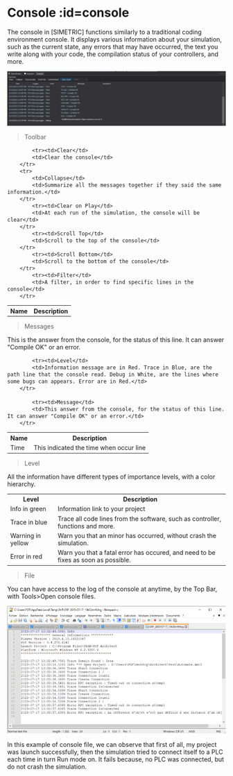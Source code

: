 # Console :id=console

The console in <fs>[SIMETRIC]<fs> functions similarly to a traditional coding environment console. It displays various information about your simulation, such as the current state, any errors that may have occurred, the text you write along with your code, the compilation status of your controllers, and more.

![Middle](Images/console.png ':size=2000')

>Toolbar

<table>
        <tbody><tr>
            <th>Name</th>
            <th>Description</th>
        </tr>
        
            <tr><td>Clear</td>
            <td>Clear the console</td>
        </tr>
        <tr>
            <td>Collapse</td>
            <td>Summarize all the messages together if they said the same information.</td>
        </tr>
            <tr><td>Clear on Play</td>
            <td>At each run of the simulation, the console will be clear</td>
        </tr>
            <tr><td>Scroll Top</td>
            <td>Scroll to the top of the console</td>
        </tr>
            <tr><td>Scroll Bottom</td>
            <td>Scroll to the bottom of the console</td>
        </tr>
            <tr><td>Filter</td>
            <td>A filter, in order to find specific lines in the console</td>
        </tr>
</tbody></table>

>Messages

This is the answer from the console, for the status of this line. It can answer "Compile OK" or an error.

<table>
        <tbody><tr>
            <th>Name</th>
            <th>Description</th>
        </tr>
        <tr>
            <td>Time</td>
            <td>This indicated the time when occur line</td>
        </tr>
        
            <tr><td>Level</td>
            <td>Information message are in Red. Trace in Blue, are the path line that the console read. Debug in White, are the lines where some bugs can appears. Error are in Red.</td>
        </tr>
        
            <tr><td>Message</td>
            <td>This answer from the console, for the status of this line. It can answer "Compile OK" or an error.</td>
        </tr>
</tbody></table>


>Level

All the information have different types of importance levels, with a color hierarchy.

<table>
        <tbody><tr>
            <th>Level</th>
            <th>Description</th>
        </tr>
        <tr>
            <td>Info in green</td>
            <td>Information link to your project</td>
        </tr>
            <tr><td>Trace in blue</td>
            <td>Trace all code lines from the software, such as controller, functions and more.</td>
        </tr>
            <tr><td>Warning in yellow</td>
            <td>Warn you that an minor has occurred, without crash the simulation.</td>
        </tr>
            <tr><td>Error in red</td>
            <td>Warn you that a fatal error has occured, and need to be fixes as soon as possible.</td>
        </tr>
</tbody></table>

>File

You can have access to the log of the console at anytime, by the Top Bar, with Tools>Open console files.

![Middle](Images/consolefiles.png ':size=2000')


In this example of console file, we can observe that first of all, my project was launch successfully, then the simulation tried to connect itself to a PLC each time in turn Run mode on. It fails because, no PLC was connected, but do not crash the simulation.
